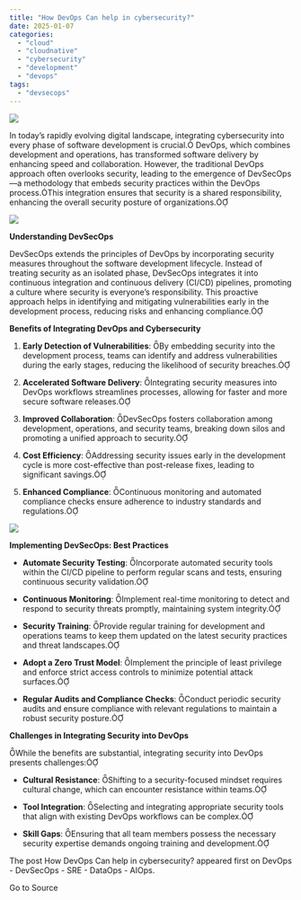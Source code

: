 ```yaml
---
title: "How DevOps Can help in cybersecurity?"
date: 2025-01-07
categories: 
  - "cloud"
  - "cloudnative"
  - "cybersecurity"
  - "development"
  - "devops"
tags: 
  - "devsecops"
---
```


![](https://www.bestdevops.com/wp-content/uploads/2025/01/devops-and-cybersecurity-1200x530-1-1024x452.webp)

In today’s rapidly evolving digital landscape, integrating cybersecurity into every phase of software development is crucial. DevOps, which combines development and operations, has transformed software delivery by enhancing speed and collaboration. However, the traditional DevOps approach often overlooks security, leading to the emergence of DevSecOps—a methodology that embeds security practices within the DevOps process.This integration ensures that security is a shared responsibility, enhancing the overall security posture of organizations.

![](https://www.bestdevops.com/wp-content/uploads/2025/01/devsecops-image-2000-6557ba1b00-1-1024x581.png)

**Understanding DevSecOps**

DevSecOps extends the principles of DevOps by incorporating security measures throughout the software development lifecycle. Instead of treating security as an isolated phase, DevSecOps integrates it into continuous integration and continuous delivery (CI/CD) pipelines, promoting a culture where security is everyone’s responsibility. This proactive approach helps in identifying and mitigating vulnerabilities early in the development process, reducing risks and enhancing compliance.

**Benefits of Integrating DevOps and Cybersecurity**

1. **Early Detection of Vulnerabilities**: By embedding security into the development process, teams can identify and address vulnerabilities during the early stages, reducing the likelihood of security breaches.

4. **Accelerated Software Delivery**: Integrating security measures into DevOps workflows streamlines processes, allowing for faster and more secure software releases.

7. **Improved Collaboration**: DevSecOps fosters collaboration among development, operations, and security teams, breaking down silos and promoting a unified approach to security.

10. **Cost Efficiency**: Addressing security issues early in the development cycle is more cost-effective than post-release fixes, leading to significant savings.

13. **Enhanced Compliance**: Continuous monitoring and automated compliance checks ensure adherence to industry standards and regulations.

![](https://www.bestdevops.com/wp-content/uploads/2025/01/key-9-devops-security-best-practices.jpg)

**Implementing DevSecOps: Best Practices**

- **Automate Security Testing**: Incorporate automated security tools within the CI/CD pipeline to perform regular scans and tests, ensuring continuous security validation.

- **Continuous Monitoring**: Implement real-time monitoring to detect and respond to security threats promptly, maintaining system integrity.

- **Security Training**: Provide regular training for development and operations teams to keep them updated on the latest security practices and threat landscapes.

- **Adopt a Zero Trust Model**: Implement the principle of least privilege and enforce strict access controls to minimize potential attack surfaces.

- **Regular Audits and Compliance Checks**: Conduct periodic security audits and ensure compliance with relevant regulations to maintain a robust security posture.

**Challenges in Integrating Security into DevOps**

While the benefits are substantial, integrating security into DevOps presents challenges:

- **Cultural Resistance**: Shifting to a security-focused mindset requires cultural change, which can encounter resistance within teams.

- **Tool Integration**: Selecting and integrating appropriate security tools that align with existing DevOps workflows can be complex.

- **Skill Gaps**: Ensuring that all team members possess the necessary security expertise demands ongoing training and development.

The post How DevOps Can help in cybersecurity? appeared first on DevOps - DevSecOps - SRE - DataOps - AIOps.

Go to Source
